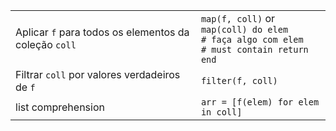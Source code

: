 |                                            |                                                                                                        |
| ------------------------------------------ | ------------------------------------------------------------------------------------------------------ |
| Aplicar `f` para todos os elementos da coleção `coll` | `map(f, coll)` or<br>`map(coll) do elem`<br>`# faça algo com elem`<br>`# must contain return`<br>`end` |
| Filtrar `coll` por valores verdadeiros de `f`| `filter(f, coll)`                                                                                    |
| list comprehension  | `arr = [f(elem) for elem in coll]`                                                                     |
